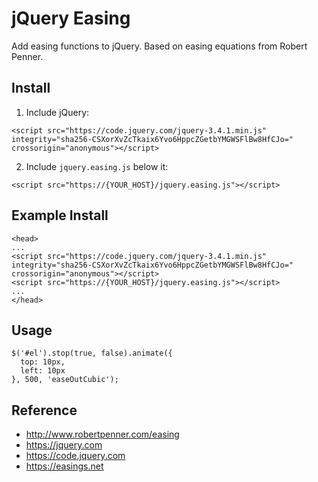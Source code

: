 # jQuery Easing
Add easing functions to jQuery. Based on easing equations from Robert Penner.

## Install
1. Include jQuery:
```
<script src="https://code.jquery.com/jquery-3.4.1.min.js" integrity="sha256-CSXorXvZcTkaix6Yvo6HppcZGetbYMGWSFlBw8HfCJo=" crossorigin="anonymous"></script>
```
2. Include `jquery.easing.js` below it:
```
<script src="https://{YOUR_HOST}/jquery.easing.js"></script>
```

## Example Install
```
<head>
...
<script src="https://code.jquery.com/jquery-3.4.1.min.js" integrity="sha256-CSXorXvZcTkaix6Yvo6HppcZGetbYMGWSFlBw8HfCJo=" crossorigin="anonymous"></script>
<script src="https://{YOUR_HOST}/jquery.easing.js"></script>
...
</head>
```

## Usage
```
$('#el').stop(true, false).animate({
  top: 10px,
  left: 10px
}, 500, 'easeOutCubic');
```

## Reference
- http://www.robertpenner.com/easing
- https://jquery.com
- https://code.jquery.com
- https://easings.net
